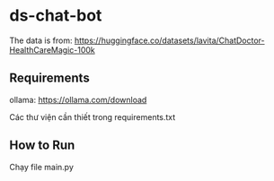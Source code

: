 # ds-chat-bot
The data is from: https://huggingface.co/datasets/lavita/ChatDoctor-HealthCareMagic-100k

## Requirements
ollama: https://ollama.com/download

Các thư viện cần thiết trong requirements.txt

## How to Run
Chạy file main.py